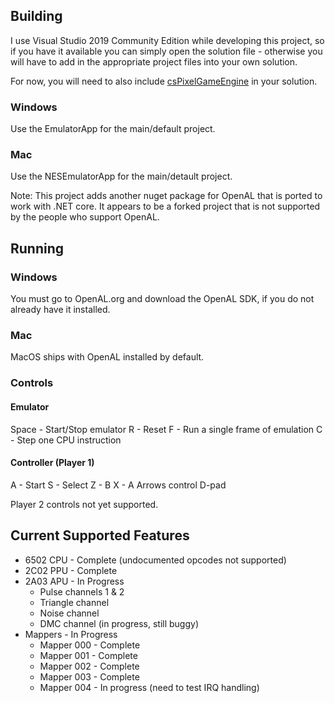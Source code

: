 ﻿## Building
I use Visual Studio 2019 Community Edition while developing this project, so if you have it available you can simply open the solution file - otherwise
you will have to add in the appropriate project files into your own solution.

For now, you will need to also include [csPixelGameEngine](../csPixelGameEngine/tree/master/csPixelGameEngine) in your solution.

### Windows
Use the EmulatorApp for the main/default project.

### Mac
Use the NESEmulatorApp for the main/detault project.

Note: This project adds another nuget package for OpenAL that is ported to work with .NET core. It appears to be a forked project that is not supported by the people
who support OpenAL.

## Running

### Windows
You must go to OpenAL.org and download the OpenAL SDK, if you do not already have it installed.

### Mac
MacOS ships with OpenAL installed by default.

### Controls
#### Emulator
Space - Start/Stop emulator
R - Reset
F - Run a single frame of emulation
C - Step one CPU instruction

#### Controller (Player 1)
A - Start
S - Select
Z - B
X - A
Arrows control D-pad

Player 2 controls not yet supported.

## Current Supported Features
* 6502 CPU - Complete (undocumented opcodes not supported)
* 2C02 PPU - Complete
* 2A03 APU - In Progress
	* Pulse channels 1 & 2
	* Triangle channel
	* Noise channel
	* DMC channel (in progress, still buggy)
* Mappers - In Progress
	* Mapper 000 - Complete
	* Mapper 001 - Complete
	* Mapper 002 - Complete
	* Mapper 003 - Complete
	* Mapper 004 - In progress (need to test IRQ handling)
